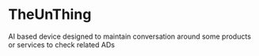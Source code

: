 # TheUnThing
AI based device designed to maintain conversation around some products or services to check related ADs
